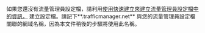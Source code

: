 如果您還沒有流量管理員設定檔，請利用[使用快速建立來建立流量管理員設定檔中的資訊，](/zh-tw/library/windowsazure/dn339012.aspx) 建立設定檔。請記下**.trafficmanager.net** 與您的流量管理員設定檔關聯的網域名稱，因為本文件稍後的步驟將使用此名稱。

<!--HONumber=42-->
